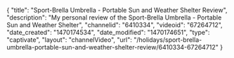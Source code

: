 {
    "title": "Sport-Brella Umbrella - Portable Sun and Weather Shelter Review",
    "description": "My personal review of the Sport-Brella Umbrella - Portable Sun and Weather Shelter",
    "channelid": "6410334",
    "videoid": "67264712",
    "date_created": "1470174534",
    "date_modified": "1470174651",
    "type": "captivate",
    "layout": "channelVideo",
    "url": "\/holidays\/sport-brella-umbrella-portable-sun-and-weather-shelter-review\/6410334-67264712"
}